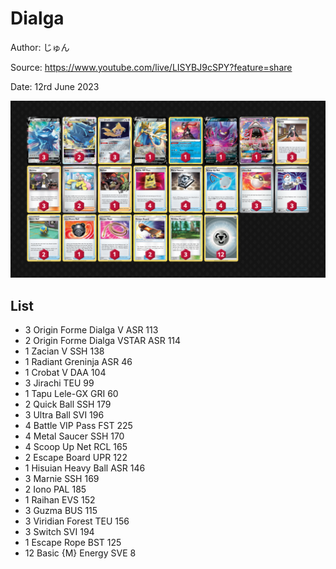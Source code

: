 # Dialga

Author: じゅん

Source: <https://www.youtube.com/live/LISYBJ9cSPY?feature=share>

Date: 12rd June 2023

![decklist](../../images/PAL/Dialga/2-%20Dialga.png)

## List

* 3 Origin Forme Dialga V ASR 113
* 2 Origin Forme Dialga VSTAR ASR 114
* 1 Zacian V SSH 138
* 1 Radiant Greninja ASR 46
* 1 Crobat V DAA 104
* 3 Jirachi TEU 99
* 1 Tapu Lele-GX GRI 60
* 2 Quick Ball SSH 179
* 3 Ultra Ball SVI 196
* 4 Battle VIP Pass FST 225
* 4 Metal Saucer SSH 170
* 4 Scoop Up Net RCL 165
* 2 Escape Board UPR 122
* 1 Hisuian Heavy Ball ASR 146
* 3 Marnie SSH 169
* 2 Iono PAL 185
* 1 Raihan EVS 152
* 3 Guzma BUS 115
* 3 Viridian Forest TEU 156
* 3 Switch SVI 194
* 1 Escape Rope BST 125
* 12 Basic {M} Energy SVE 8
